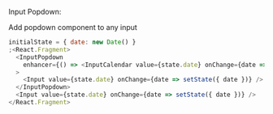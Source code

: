 Input Popdown:

Add popdown component to any input

```js
initialState = { date: new Date() }
;<React.Fragment>
  <InputPopdown
    enhancer={() => <InputCalendar value={state.date} onChange={date => setState({ date })} />}
  >
    <Input value={state.date} onChange={date => setState({ date })} />
  </InputPopdown>
  <Input value={state.date} onChange={date => setState({ date })} />
</React.Fragment>
```
